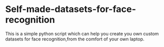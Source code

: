 # Self-made-datasets-for-face-recognition

This is a simple python script which can help you create you own custom datasets for face recognition,from the comfort of your own laptop.
